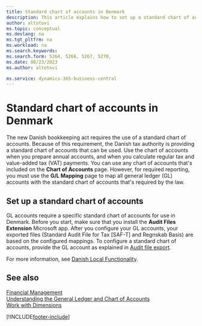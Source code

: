 ```yaml
---
title: Standard chart of accounts in Denmark
description: This article explains how to set up a standard chart of accounts in Denmark.
author: altotovi
ms.topic: conceptual
ms.devlang: na
ms.tgt_pltfrm: na
ms.workload: na
ms.search.keywords:
ms.search.form: 5264, 5266, 5267, 5270, 
ms.date: 08/23/2023
ms.author: altotovi

ms.service: dynamics-365-business-central
---
```


# Standard chart of accounts in Denmark

The new Danish bookkeeping act requires the use of a standard chart of accounts. Because of this requirement, the Danish tax authority is providing a standard chart of accounts that can be used. Use the chart of accounts when you prepare annual accounts, and when you calculate regular tax and value-added tax (VAT) payments. You can use any chart of accounts that's included on the **Chart of Accounts** page. However, for required reporting, you must use the **G/L Mapping** page to map all general ledger (GL) accounts with the standard chart of accounts that's required by the law.

## Set up a standard chart of accounts

GL accounts require a specific standard chart of accounts for use in Denmark. Before you start, make sure that you install the **Audit Files Extension** Microsoft app. After you configure your GL accounts, your exported files (Standard Audit File for Tax \[SAF-T\] and Regnskab Basis) are based on the configured mappings. To configure a standard chart of accounts, provide the GL account as explained in [Audit file export](../../finance-how-to-export-audit-files.md).

For more information, see [Danish Local Functionality](denmark-local-functionality.md).

## See also

[Financial Management](../../finance.md)  
[Understanding the General Ledger and Chart of Accounts](../../finance-general-ledger.md)  
[Work with Dimensions](../../finance-dimensions.md)  

[!INCLUDE[footer-include](../../includes/footer-banner.md)]
